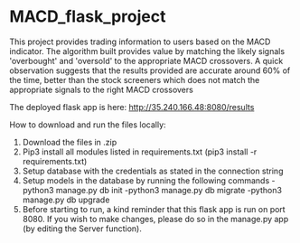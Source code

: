 # MACD_flask_project
 This project provides trading information to users based on the MACD indicator. The algorithm built provides value by matching the likely signals 'overbought' and 'oversold' to the appropriate MACD crossovers. A quick observation suggests that the results provided are accurate around 60% of the time, better than the stock screeners which does not match the appropriate signals to the right MACD crossovers

The deployed flask app is here: http://35.240.166.48:8080/results

How to download and run the files locally:

1. Download the files in .zip
2. Pip3 install all modules listed in requirements.txt (pip3 install -r requirements.txt)
3. Setup database with the credentials as stated in the connection string
4. Setup models in the database by running the following commands
-python3 manage.py db init
-python3 manage.py db migrate
-python3 manage.py db upgrade
5. Before starting to run, a kind reminder that this flask app is run on port 8080. If you wish to make changes, please do so in the manage.py app (by editing the Server function).
